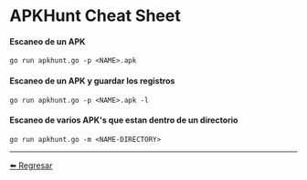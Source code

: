 # APKHunt Cheat Sheet

#### Escaneo de un APK
```
go run apkhunt.go -p <NAME>.apk
```

#### Escaneo de un APK y guardar los registros
```
go run apkhunt.go -p <NAME>.apk -l
```

#### Escaneo de varios APK's que estan dentro de un directorio
```
go run apkhunt.go -m <NAME-DIRECTORY>
```

---

[:arrow_left: Regresar](https://github.com/m4lal0/cheatsheets)